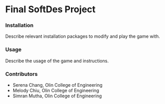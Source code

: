# Final SoftDes Project

### Installation
Describe relevant installation packages to modify and play the game with.

### Usage
Describe the usage of the game and instructions.

### Contributors
- Serena Chang, Olin College of Engineering
- Melody Chiu, Olin College of Engineering
- Simran Mutha, Olin College of Engineering
